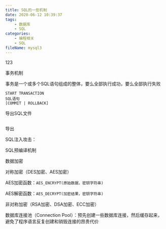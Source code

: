 ```yaml
---
title: SQL的一些机制
date: 2020-06-12 10:39:37
tags:
	- 数据库
	- SQL
categories:
	- 编程相关
	- SQL
fileName: mysql3
---
```


123

事务机制

事务是一个或多个SQL语句组成的整体，要么全部执行成功，要么全部执行失败

```
START TRANSACTION
SQL语句
[COMMIT | ROLLBACK]
```





导出SQL文件

```

```



导出



SQL注入攻击：



SQL预编译机制









数据加密

对称加密（DES加密、AES加密）



AES加密函数：`AES_ENCRYPT(原始数据，密钥字符串)`

AES解密函数：`AES_DECRYPT(加密结果，密钥字符串)`



非对称加密（RSA加密、DSA加密、ECC加密）





数据库连接池（Connection Pool）：预先创建一些数据库连接，然后缓存起来，避免了程序语言反复创建和销毁连接的昂贵代价

